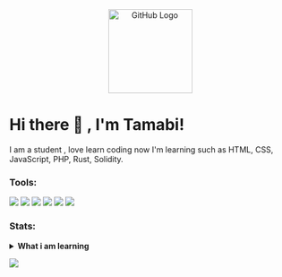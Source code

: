 <div align="center">
<img src="https://github.com/raghavk16/raghavk16/blob/master/octo.gif" alt="GitHub Logo" width="150" height="150" />
</div>

# Hi there 👋 , I'm Tamabi!

I am a student , love learn coding now I'm learning such as HTML, CSS, JavaScript, PHP, Rust, Solidity.

### Tools:
<p>
    <img src="https://img.shields.io/badge/MariaDB-003545?style=for-the-badge&logo=mariadb&logoColor=white" />
    <img src="https://img.shields.io/badge/javascript-%23323330.svg?style=for-the-badge&logo=javascript&logoColor=%23F7DF1E" />
    <img src="https://img.shields.io/badge/Solidity-%23363636.svg?style=for-the-badge&logo=solidity&logoColor=white" />
    <img src="https://img.shields.io/badge/php-%23777BB4.svg?style=for-the-badge&logo=php&logoColor=white" />
    <img src="https://img.shields.io/badge/rust-%23000000.svg?style=for-the-badge&logo=rust&logoColor=white" />
    <img src="https://img.shields.io/badge/Visual%20Studio%20Code-0078d7.svg?style=for-the-badge&logo=visual-studio-code&logoColor=white" />
</p>

### Stats:
<details>
 <summary><strong>What i am learning</strong></summary>
    - 🔭 I’m currently a Student. </br>
    - 🌱 I’m currently learning Rust, Solidity. </br>
    - 🤔 Lets Having Fun here. </br>
    - 💬 Ask me about anything.</br>
    - 📫 How to reach me: <a href="bitvv1hero@gmail.com">Email me!</a>  </br>
</details>
<p>
   <img src="https://github-readme-stats.vercel.app/api?username=tamabii&hide=contribs,prs&show_icons=true&hide_border=true&title_color=00000" />
</p>
